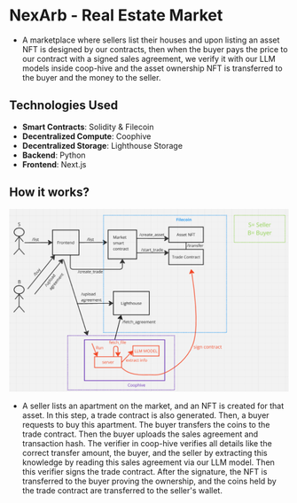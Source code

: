 # NexArb - Real Estate Market

- A marketplace where sellers list their houses and upon listing an asset NFT is designed by our contracts, then when the buyer pays the price to our contract with a signed sales agreement, we verify it with our LLM models inside coop-hive and the asset ownership NFT is transferred to the buyer and the money to the seller. 


## Technologies Used

- **Smart Contracts**: Solidity & Filecoin
- **Decentralized Compute**: Coophive
- **Decentralized Storage**: Lighthouse Storage
- **Backend**: Python
- **Frontend**: Next.js

## How it works? 

![img.png](img.png)

 - A seller lists an apartment on the market, and an NFT is created for that asset. In this step, a trade contract is also generated. Then, a buyer requests to buy this apartment. The buyer transfers the coins to the trade contract. Then the buyer uploads the sales agreement and transaction hash. The verifier in coop-hive verifies all details like the correct transfer amount,  the buyer, and the seller by extracting this knowledge by reading this sales agreement via our LLM model. Then this verifier signs the trade contract. After the signature, the NFT is transferred to the buyer proving the ownership, and the coins held by the trade contract are transferred to the seller's wallet.
